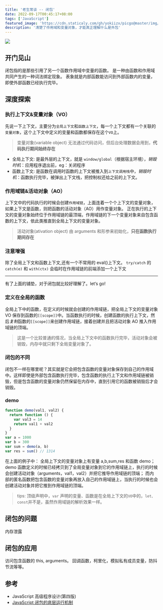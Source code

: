 ```yaml
---
title: '老生常谈 -- 闭包'
date: 2022-09-17T00:45:17+08:00
tags: ['JavaScript']
featured_image: 'https://cdn.staticaly.com/gh/yokiizx/picgo@master/img/closure.png'
description: '清楚了作用域和变量对象，才能真正理解什么是外包'
---
```


![](https://cdn.staticaly.com/gh/yokiizx/picgo@master/img/closure.png)
## 开门见山

闭包指的是那些引用了另一个函数作用域中变量的函数。
是一种由函数和作用域共同产生的一种词法绑定现象。
表象就是内部函数能访问到外部函数内的变量，即使外部函数已经执行完毕。

## 深度探索

### 执行上下文&变量对象（VO）

先说一下上下文，主要分为`全局上下文`和`函数上下文`，每一个上下文都有一个关联的`变量对象`，这个上下文中定义的变量和函数都保存在这个`VO`上。

> 变量对象(variable object) 无法通过代码访问，但后台处理数据会用到，**代码执行期间始终存在**

- 全局上下文: 是最外层的上下文，就是 `window/global`（根据宿主环境），_销毁时机_：应用程序退出前，eg：关闭程序
- 函数上下文: 是函数在调用时函数的上下文被推入到`上下文调用栈`中，_销毁时机_：函数执行完毕，被弹出上下文栈，把控制权还给之前的上下文。

### 作用域链&活动对象（AO）

上下文中的代码执行的时候会创建`作用域链`，上面连着一个个上下文的变量对象，如果上下文是函数，则把函数的活动对象（AO）用作变量对象。
正在执行的上下文的变量对象始终位于作用域链的最顶端，作用域链的下一个变量对象来自包含函数的上下文，依此类推直到全局上下文的变量对象。

> 活动对象(ativation object) 由 arguments 和形参来初始化，**只在函数执行期间存在**

### 注意增强

除了全局上下文和函数上下文,还有一个不常用的 eval()上下文。
`try/catch` 的 `catch(e)` 和 `with(ctx)` 会临时在作用域链的前端添加一个上下文

---

有了上面的铺垫，对于闭包就比较好理解了。let‘s go!

### 定义在全局的函数

全局上下中的函数，在定义的时候就会创建的作用域链，把全局上下文的变量对象 VO 保存到函数的`[[scope]]`中。当函数执行的时候，创建函数的执行上下文，然后*复制*函数的`[[scope]]`来创建作用域链，接着创建并且把活动对象 AO 推入作用域链的顶端。

> 这是一个比较普通的情况，当全局上下文中的函数执行完毕，活动对象会被销毁，内存中就只剩下全局变量对象了。

### 闭包的不同

闭包不一样在哪里呢？其实就是它会把包含函数的变量对象保存到自己的作用域中。这样即使是外部包含函数执行完毕，包含函数的执行上下文和作用域链被销毁，但是包含函数的变量对象仍然保留在内存中，直到引用它的函数被销毁后才会销毁。

### demo

```js
function demo(val1, val2) {
  return function () {
    var val3 = 14
    return val1 + val2
  }
}
var a = 1000
var b = 300
var sum = demo(a, b)
var res = sum() // 1314
```

在上面的例子中：
全局上下文的变量对象上有变量 a,b,sum,res 和函数 demo；
demo 函数定义的时候已经拷贝到了全局变量对象到它的作用域链上，执行的时候会创建活动对象（arguments，val1，val2）并把它推导作用域链的顶端；
而内部的匿名函数把包含函数的变量对象再放入自己的作用域链上，当执行的时候也会创建活动对象并把它推到作用域链的顶端。

> tips: 顶级声明中，`var` 声明的变量、函数是在全局上下文的`VO`中的，`let、const`并不是，虽然作用域链的解析效果一样。

## 闭包的问题

内存泄露

## 闭包的应用

访问包含函数的 this, arguments。
回调函数，柯里化，模拟私有成员变量，防抖节流等等。

## 参考

- JavaScript 高级程序设计(第四版)
- [JavaScript 闭包的底层运行机制](http://blog.leapoahead.com/2015/09/15/js-closure/)
